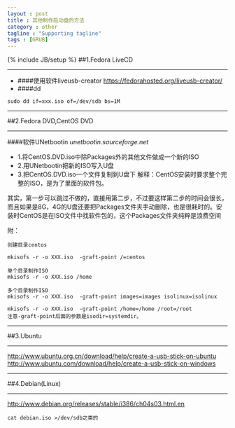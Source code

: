 ```yaml
---
layout : post
title : 其他制作启动盘的方法
category : other
tagline : "Supporting tagline"
tags : [GRUB]
---
```

{% include JB/setup %}
##1.Fedora LiveCD
***
* ####使用软件liveusb-creator
https://fedorahosted.org/liveusb-creator/
* ####dd
```
sudo dd if=xxx.iso of=/dev/sdb bs=1M
```

***
##2.Fedora DVD,CentOS DVD
***
####软件UNetbootin
*unetbootin.sourceforge.net*

* 1.将CentOS.DVD.iso中除Packages外的其他文件做成一个新的ISO
* 2.用UNetbootin把新的ISO写入U盘
* 3.把CentOS.DVD.iso一个文件复制到U盘下
解释：CentOS安装时要求整个完整的ISO，是为了里面的软件包。

其实，第一步可以跳过不做的，直接用第二步，不过要这样第二步的时间会很长，而且如果是8G，4G的U盘还要把Packages文件夹手动删除，也是很耗时的。安装时CentOS是在ISO文件中找软件包的，这个Packages文件夹纯粹是浪费空间

附：

```
创建目录centos

mkisofs -r -o XXX.iso  -graft-point /=centos

单个目录制作ISO
mkisofs -r -o XXX.iso /home

多个目录制作ISO
mkisofs -r -o XXX.iso  -graft-point images=images isolinux=isolinux

mkisofs -r -o XXX.iso  -graft-point /home=/home /root=/root
注意-graft-point后面的参数是isodir=systemdir。
```

***
##3.Ubuntu
***
http://www.ubuntu.org.cn/download/help/create-a-usb-stick-on-ubuntu
http://www.ubuntu.com/download/help/create-a-usb-stick-on-windows

***
##4.Debian(Linux)
***
http://www.debian.org/releases/stable/i386/ch04s03.html.en
```
cat debian.iso >/dev/sdb之类的
```
